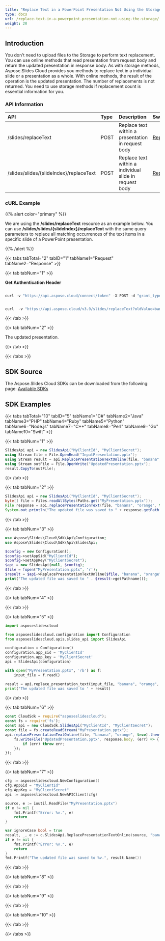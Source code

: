 ```yaml
---
title: "Replace Text in a PowerPoint Presentation Not Using the Storage"
type: docs
url: /replace-text-in-a-powerpoint-presentation-not-using-the-storage/
weight: 20
---
```


## **Introduction**
You don't need to upload files to the Storage to perform text replacement. You can use online methods that read presentation from request body and return the updated presentation in response body. As with storage methods, Aspose.Slides Cloud provides you methods to replace text in a individual slide or a presentation as a whole. With online methods, the result of the operation is the updated presentation. The number of replacements is not returned. You need to use storage methods if replacement count is essential information for you.
### **API Information**

|**API**|**Type**|**Description**|**Swagger Link**|
| :- | :- | :- | :- |
|/slides/replaceText|POST|Replace text within a presentation in request body|[ReplacePresentationTextOnline](https://apireference.aspose.cloud/slides/#/Text/ReplacePresentationTextOnline)|
|/slides/slides/{slideIndex}/replaceText|POST|Replace text within a individual slide in request body|[ReplaceSlideTextOnline](https://apireference.aspose.cloud/slides/#/Text/ReplaceSlideTextOnline)|
### **cURL Example**
{{% alert color="primary" %}} 

We are using the **/slides/replaceText** resource as an example below. You can use **/slides/slides/{slideIndex}/replaceText** with the same query parameters to replace all matching occurrences of the text items in a specific slide of a PowerPoint presentation.

{{% /alert %}} 

{{< tabs tabTotal="2" tabID="1" tabName1="Request" tabName2="Response" >}}

{{< tab tabNum="1" >}}

**Get Authentication Header**

```java

curl -v "https://api.aspose.cloud/connect/token" -X POST -d "grant_type=client_credentials&client_id=78946fb4-3bd4-4d3e-b309-f9e2ff9ac6f9&client_secret=b125f13bf6b76ed81ee990142d841195" -H "Content-Type: application/x-www-form-urlencoded" -H "Accept: application/json"

```

```java

curl  -v "https://api.aspose.cloud/v3.0/slides/replaceText?oldValue=banana&newValue=orange&ignoreCase=true" -F "file1=@InputPresentation.pptx" -H "Authorization: Bearer eyJhbGciOiJSUzI1NiIsInR5cCI6IkpXVCJ9.eyJuYmYiOjE1NjAwMzA4ODMsImV4cCI6MTU2MDExNzI4MywiaXNzIjoiaHR0cHM6Ly9hcGkuYXNwb3NlLmNsb3VkIiwiYXVkIjpbImh0dHBzOi8vYXBpLmFzcG9zZS5jbG91ZC9yZXNvdXJjZXMiLCJhcGkucGxhdGZvcm0iLCJhcGkucHJvZHVjdHMiXSwiY2xpZW50X2lkIjoiNzg5NDZmYjQtM2JkNC00ZDNlLWIzMDktZjllMmZmOWFjNmY5Iiwic2NvcGUiOlsiYXBpLnBsYXRmb3JtIiwiYXBpLnByb2R1Y3RzIl19.bhURwSdcASMrRj4ukvG5rWTT_O2JpzVKH436ekU1CW6ZO7wOqGnE8wtkMdq6oivVzazs8xwbeuJmluFpHLNBco7A0vU56_UXZ5cIsfNCIpTOp6e_lmeHYgOD1rnW8f6y9jWLRoerup2vzqppjbF-8KXZ2HgCOXpos4lzy7GLqWmElW9TGd2uOd3cFEu1rXmkiJzuyjEi1dFdZtvRPvNyqon5R9ZS5rxQ09GhaiRA6DW4HwFTS-jTAPQo0QGfv87b4Gg_DvnUu_JjWlAhIeqWIM72-xmvFQ_20mk-s6H7foiyvJSC65w-XN5AqUyAyE8rAZduIwcS7BuYiQuOqqen4w" --ssl-no-revoke -o "UpdatedPresentation.pptx"

```

{{< /tab >}}

{{< tab tabNum="2" >}}

The updated presentation.

{{< /tab >}}

{{< /tabs >}}

## **SDK Source**
The Aspose.Slides Cloud SDKs can be downloaded from the following page: [Available SDKs](/slides/available-sdks/)
## **SDK Examples**
{{< tabs tabTotal="10" tabID="5" tabName1="C#" tabName2="Java" tabName3="PHP" tabName4="Ruby" tabName5="Python" tabName6="Node.js" tabName7="C++" tabName8="Perl" tabName9="Go" tabName10="Swift" >}}

{{< tab tabNum="1" >}}

```csharp
SlidesApi api = new SlidesApi("MyClientId", "MyClientSecret");
using Stream file = File.OpenRead("InputPresentation.pptx");
using Stream result = api.ReplacePresentationTextOnline(file, "banana", "orange", true);
using Stream outFile = File.OpenWrite("UpdatedPresentation.pptx");
result.CopyTo(outFile);
```

{{< /tab >}}

{{< tab tabNum="2" >}}

```java
SlidesApi api = new SlidesApi("MyClientId", "MyClientSecret");
byte[] file = Files.readAllBytes(Paths.get("MyPresentation.pptx"));
File response = api.replacePresentationText(file, "banana", "orange", true, null);
System.out.println("The updated file was saved to " + response.getPath());
```

{{< /tab >}}

{{< tab tabNum="3" >}}

```php
use Aspose\Slides\Cloud\Sdk\Api\Configuration;
use Aspose\Slides\Cloud\Sdk\Api\SlidesApi;

$config = new Configuration();
$config->setAppSid("MyClientId");
$config->setAppKey("MyClientSecret");
$api = new SlidesApi(null, $config);
$file = fopen("MyPresentation.pptx", 'r');
$result = $api->ReplacePresentationTextOnline($file, "banana", "orange", true);
print("The updated file was saved to " . $result->getPathname());
```

{{< /tab >}}

{{< tab tabNum="4" >}}

{{< /tab >}}

{{< tab tabNum="5" >}}

```python
import asposeslidescloud

from asposeslidescloud.configuration import Configuration
from asposeslidescloud.apis.slides_api import SlidesApi

configuration = Configuration()
configuration.app_sid = 'MyClientId'
configuration.app_key = 'MyClientSecret'
api = SlidesApi(configuration)

with open("MyPresentation.pptx", 'rb') as f:
    input_file = f.read()

result = api.replace_presentation_text(input_file, "banana", "orange", True)
print('The updated file was saved to ' + result)
```

{{< /tab >}}

{{< tab tabNum="6" >}}

```javascript
const CloudSdk = require("asposeslidescloud");
const fs = require('fs');
const api = new CloudSdk.SlidesApi("MyClientId", "MyClientSecret");
const file = fs.createReadStream("MyPresentation.pptx");
api.replacePresentationTextOnline(file, "banana", "orange", true).then((response) => {
    fs.writeFile("UpdatedPresentation.pptx", response.body, (err) => {
        if (err) throw err;
    });
});
```

{{< /tab >}}

{{< tab tabNum="7" >}}

```go
cfg := asposeslidescloud.NewConfiguration()
cfg.AppSid = "MyClientId"
cfg.AppKey = "MyClientSecret"
api := asposeslidescloud.NewAPIClient(cfg)

source, e := ioutil.ReadFile("MyPresentation.pptx")
if e != nil {
    fmt.Printf("Error: %v.", e)
    return
}

var ignoreCase bool = true
result, _, e := c.SlidesApi.ReplacePresentationTextOnline(source, "banana", "orange", &ignoreCase, "", "", "")
if e != nil {
    fmt.Printf("Error: %v.", e)
    return
}
fmt.Printf("The updated file was saved to %v.", result.Name())
```

{{< /tab >}}

{{< tab tabNum="8" >}}

{{< /tab >}}

{{< tab tabNum="9" >}}

{{< /tab >}}

{{< tab tabNum="10" >}}

{{< /tab >}}

{{< /tabs >}}
